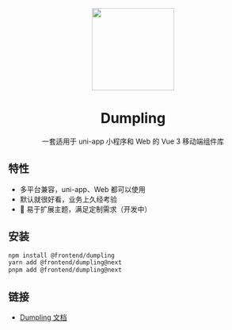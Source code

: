 <div align="center"><a name="readme-top"></a>

<img height="166" src="https://cdn.qiandaoapp.com/interior/images/928db35e88a094cd3bd77f03d5c01867.svg">

<h1>Dumpling</h1>

一套适用于 uni-app 小程序和 Web 的 Vue 3 移动端组件库

</div>

## 特性

- 多平台兼容，uni-app、Web 都可以使用
- 默认就很好看，业务上久经考验
- 🚧 易于扩展主题，满足定制需求（开发中）

## 安装

```bash
npm install @frontend/dumpling
yarn add @frontend/dumpling@next
pnpm add @frontend/dumpling@next
```

## 链接

- [Dumpling 文档](https://dumpling.echo.tech/)
